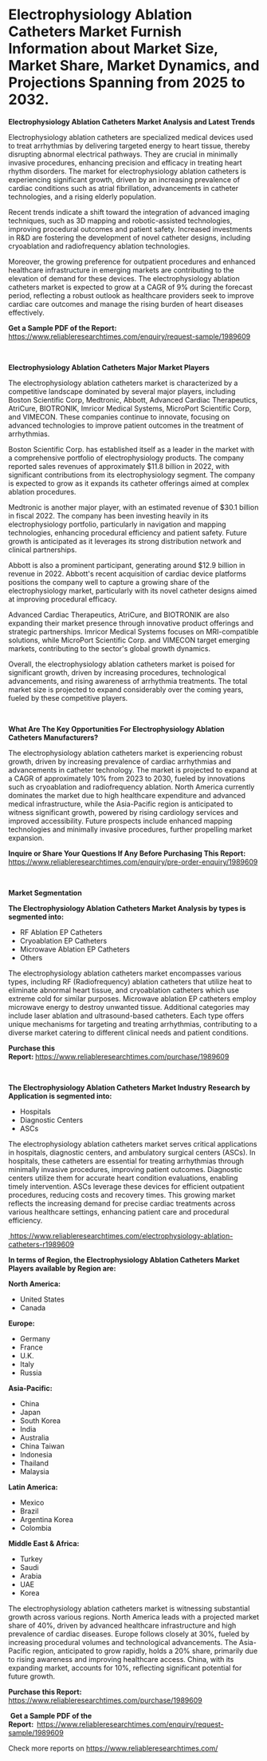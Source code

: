 <p><h1>Electrophysiology Ablation Catheters Market Furnish Information about Market Size, Market Share, Market Dynamics, and Projections Spanning from 2025 to 2032.</h1></p><p><strong>Electrophysiology Ablation Catheters Market Analysis and Latest Trends</strong></p>
<p><p>Electrophysiology ablation catheters are specialized medical devices used to treat arrhythmias by delivering targeted energy to heart tissue, thereby disrupting abnormal electrical pathways. They are crucial in minimally invasive procedures, enhancing precision and efficacy in treating heart rhythm disorders. The market for electrophysiology ablation catheters is experiencing significant growth, driven by an increasing prevalence of cardiac conditions such as atrial fibrillation, advancements in catheter technologies, and a rising elderly population.</p><p>Recent trends indicate a shift toward the integration of advanced imaging techniques, such as 3D mapping and robotic-assisted technologies, improving procedural outcomes and patient safety. Increased investments in R&D are fostering the development of novel catheter designs, including cryoablation and radiofrequency ablation technologies.</p><p>Moreover, the growing preference for outpatient procedures and enhanced healthcare infrastructure in emerging markets are contributing to the elevation of demand for these devices. The electrophysiology ablation catheters market is expected to grow at a CAGR of 9% during the forecast period, reflecting a robust outlook as healthcare providers seek to improve cardiac care outcomes and manage the rising burden of heart diseases effectively.</p></p>
<p><strong>Get a Sample PDF of the Report:&nbsp;</strong> <a href="https://www.reliableresearchtimes.com/enquiry/request-sample/1989609?utm_campaign=2643&utm_medium=2&utm_source=Github&utm_content=ia&utm_term=05032025&utm_id=electrophysiology-ablation-catheters">https://www.reliableresearchtimes.com/enquiry/request-sample/1989609</a></p>
<p>&nbsp;</p>
<p><strong>Electrophysiology Ablation Catheters Major Market Players</strong></p>
<p><p>The electrophysiology ablation catheters market is characterized by a competitive landscape dominated by several major players, including Boston Scientific Corp, Medtronic, Abbott, Advanced Cardiac Therapeutics, AtriCure, BIOTRONIK, Imricor Medical Systems, MicroPort Scientific Corp, and VIMECON. These companies continue to innovate, focusing on advanced technologies to improve patient outcomes in the treatment of arrhythmias.</p><p>Boston Scientific Corp. has established itself as a leader in the market with a comprehensive portfolio of electrophysiology products. The company reported sales revenues of approximately $11.8 billion in 2022, with significant contributions from its electrophysiology segment. The company is expected to grow as it expands its catheter offerings aimed at complex ablation procedures.</p><p>Medtronic is another major player, with an estimated revenue of $30.1 billion in fiscal 2022. The company has been investing heavily in its electrophysiology portfolio, particularly in navigation and mapping technologies, enhancing procedural efficiency and patient safety. Future growth is anticipated as it leverages its strong distribution network and clinical partnerships.</p><p>Abbott is also a prominent participant, generating around $12.9 billion in revenue in 2022. Abbott's recent acquisition of cardiac device platforms positions the company well to capture a growing share of the electrophysiology market, particularly with its novel catheter designs aimed at improving procedural efficacy.</p><p>Advanced Cardiac Therapeutics, AtriCure, and BIOTRONIK are also expanding their market presence through innovative product offerings and strategic partnerships. Imricor Medical Systems focuses on MRI-compatible solutions, while MicroPort Scientific Corp. and VIMECON target emerging markets, contributing to the sector's global growth dynamics.</p><p>Overall, the electrophysiology ablation catheters market is poised for significant growth, driven by increasing procedures, technological advancements, and rising awareness of arrhythmia treatments. The total market size is projected to expand considerably over the coming years, fueled by these competitive players.</p></p>
<p>&nbsp;</p>
<p><strong>What Are The Key Opportunities For Electrophysiology Ablation Catheters Manufacturers?</strong></p>
<p><p>The electrophysiology ablation catheters market is experiencing robust growth, driven by increasing prevalence of cardiac arrhythmias and advancements in catheter technology. The market is projected to expand at a CAGR of approximately 10% from 2023 to 2030, fueled by innovations such as cryoablation and radiofrequency ablation. North America currently dominates the market due to high healthcare expenditure and advanced medical infrastructure, while the Asia-Pacific region is anticipated to witness significant growth, powered by rising cardiology services and improved accessibility. Future prospects include enhanced mapping technologies and minimally invasive procedures, further propelling market expansion.</p></p>
<p><strong>Inquire or Share Your Questions If Any Before Purchasing This Report:</strong> <a href="https://www.reliableresearchtimes.com/enquiry/pre-order-enquiry/1989609?utm_campaign=2643&utm_medium=2&utm_source=Github&utm_content=ia&utm_term=05032025&utm_id=electrophysiology-ablation-catheters">https://www.reliableresearchtimes.com/enquiry/pre-order-enquiry/1989609</a></p>
<p>&nbsp;</p>
<p><strong>Market Segmentation</strong></p>
<p><strong>The Electrophysiology Ablation Catheters Market Analysis by types is segmented into:</strong></p>
<p><ul><li>RF Ablation EP Catheters</li><li>Cryoablation EP Catheters</li><li>Microwave Ablation EP Catheters</li><li>Others</li></ul></p>
<p><p>The electrophysiology ablation catheters market encompasses various types, including RF (Radiofrequency) ablation catheters that utilize heat to eliminate abnormal heart tissue, and cryoablation catheters which use extreme cold for similar purposes. Microwave ablation EP catheters employ microwave energy to destroy unwanted tissue. Additional categories may include laser ablation and ultrasound-based catheters. Each type offers unique mechanisms for targeting and treating arrhythmias, contributing to a diverse market catering to different clinical needs and patient conditions.</p></p>
<p><strong>Purchase this Report:&nbsp;</strong><a href="https://www.reliableresearchtimes.com/purchase/1989609?utm_campaign=2643&utm_medium=2&utm_source=Github&utm_content=ia&utm_term=05032025&utm_id=electrophysiology-ablation-catheters">https://www.reliableresearchtimes.com/purchase/1989609</a></p>
<p>&nbsp;</p>
<p><strong>The Electrophysiology Ablation Catheters Market Industry Research by Application is segmented into:</strong></p>
<p><ul><li>Hospitals</li><li>Diagnostic Centers</li><li>ASCs</li></ul></p>
<p><p>The electrophysiology ablation catheters market serves critical applications in hospitals, diagnostic centers, and ambulatory surgical centers (ASCs). In hospitals, these catheters are essential for treating arrhythmias through minimally invasive procedures, improving patient outcomes. Diagnostic centers utilize them for accurate heart condition evaluations, enabling timely intervention. ASCs leverage these devices for efficient outpatient procedures, reducing costs and recovery times. This growing market reflects the increasing demand for precise cardiac treatments across various healthcare settings, enhancing patient care and procedural efficiency.</p></p>
<p><a href="https://www.reliableresearchtimes.com/electrophysiology-ablation-catheters-r1989609?utm_campaign=2643&utm_medium=2&utm_source=Github&utm_content=ia&utm_term=05032025&utm_id=electrophysiology-ablation-catheters">&nbsp;https://www.reliableresearchtimes.com/electrophysiology-ablation-catheters-r1989609</a></p>
<p><strong>In terms of Region, the Electrophysiology Ablation Catheters Market Players available by Region are:</strong></p>
<p>
    <p> <strong> North America: </strong>
        <ul>
            <li>United States</li>
            <li>Canada</li>
        </ul>
        </p> 
    <p> <strong> Europe: </strong>
        <ul>
            <li>Germany</li>
            <li>France</li>
            <li>U.K.</li>
            <li>Italy</li>
            <li>Russia</li>
        </ul>
        </p> 
    <p> <strong> Asia-Pacific: </strong>
        <ul>
            <li>China</li>
            <li>Japan</li>
            <li>South Korea</li>
            <li>India</li>
            <li>Australia</li>
            <li>China Taiwan</li>
            <li>Indonesia</li>
            <li>Thailand</li>
            <li>Malaysia</li>
        </ul>
        </p> 
    <p> <strong> Latin America: </strong>
        <ul>
            <li>Mexico</li>
            <li>Brazil</li>
            <li>Argentina Korea</li>
            <li>Colombia</li>
        </ul>
        </p> 
    <p> <strong> Middle East & Africa: </strong>
        <ul>
            <li>Turkey</li>
            <li>Saudi</li>
            <li>Arabia</li>
            <li>UAE</li>
            <li>Korea</li>
        </ul>
    </p>
    </p>
<p><p>The electrophysiology ablation catheters market is witnessing substantial growth across various regions. North America leads with a projected market share of 40%, driven by advanced healthcare infrastructure and high prevalence of cardiac diseases. Europe follows closely at 30%, fueled by increasing procedural volumes and technological advancements. The Asia-Pacific region, anticipated to grow rapidly, holds a 20% share, primarily due to rising awareness and improving healthcare access. China, with its expanding market, accounts for 10%, reflecting significant potential for future growth.</p></p>
<p><strong>Purchase this Report: </strong><a href="https://www.reliableresearchtimes.com/purchase/1989609?utm_campaign=2643&utm_medium=2&utm_source=Github&utm_content=ia&utm_term=05032025&utm_id=electrophysiology-ablation-catheters">https://www.reliableresearchtimes.com/purchase/1989609</a></p>
<p>&nbsp;<strong>Get a Sample PDF of the Report:&nbsp;&nbsp;</strong><a href="https://www.reliableresearchtimes.com/enquiry/request-sample/1989609?utm_campaign=2643&utm_medium=2&utm_source=Github&utm_content=ia&utm_term=05032025&utm_id=electrophysiology-ablation-catheters">https://www.reliableresearchtimes.com/enquiry/request-sample/1989609</a></p>
<p><strong></strong></p>
<p>Check more reports on <a href="https://www.reliableresearchtimes.com/?utm_campaign=2643&utm_medium=2&utm_source=Github&utm_content=ia&utm_term=05032025&utm_id=electrophysiology-ablation-catheters">https://www.reliableresearchtimes.com/</a></p>